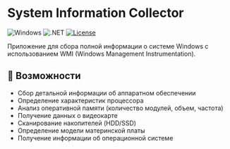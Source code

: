 # System Information Collector

![Windows](https://img.shields.io/badge/Platform-Windows-blue)
![.NET](https://img.shields.io/badge/Framework-.NET-blueviolet)
[![License](https://img.shields.io/badge/License-MIT-green)](LICENSE)

Приложение для сбора полной информации о системе Windows с использованием WMI (Windows Management Instrumentation).

## 📌 Возможности

- Сбор детальной информации об аппаратном обеспечении
- Определение характеристик процессора
- Анализ оперативной памяти (количество модулей, объем, частота)
- Получение данных о видеокарте
- Сканирование накопителей (HDD/SSD)
- Определение модели материнской платы
- Получение информации об операционной системе
